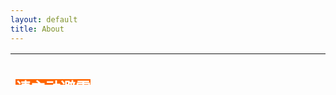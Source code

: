 ```yaml
---
layout: default
title: About
---
```

<table style="height: 50px;" width="700" text-align="top">
<tbody>
<tr>
<td style="width: 350px;">
<h2><span style="background-color: #ff6600; color: #ffffff;">请主动避雷</span></h2>
<h4>立场</h4>
<ul>
<li>共产主义极端XX拳</li>
<li>&ldquo;的&rdquo;&ldquo;地&rdquo;&ldquo;得&rdquo;警察</li>
</ul>
<h4>属性</h4>
<ul>
<li>Gender: XX</li>
<li>Sex: N/A</li>
<li>Orientation: XY</li>
<li>Planet: Trans &amp; Unknown</li>
</ul>
</td>
<td style="width: 350px;">&nbsp;
<h2><span style="background-color: #666699; color: #ffffff;">狡兔三窟</span></h2>
<ul>
<li>Mastodon: <a href="https://m.cmx.im/@ritsu">草莓县</a></li>
<li>Mastodon: <a href="https://slashine.onl/@ArcticZPX">斯拉闪</a></li>
<li>WriteFreely: <a href="https://write.as/arcticzpx/">Write.as</a></li>
<li>WriteFreely: <a href="https://writee.org/arcticzpx">Writee.org</a></li>
</ul>
</td>
</tr>
</tbody>
</table>

